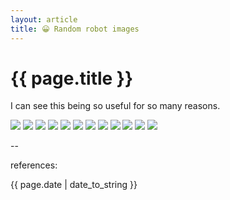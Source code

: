 ```yaml
---
layout: article
title: 😀 Random robot images
---
```

# {{ page.title }}

I can see this being so useful for so many reasons.

![](https://robohash.org/a.png?size=200x200)
![](https://robohash.org/b.png?size=200x200)
![](https://robohash.org/c.png?size=200x200)
![](https://robohash.org/d.png?size=200x200)
![](https://robohash.org/e.png?size=200x200)
![](https://robohash.org/f.png?size=200x200)
![](https://robohash.org/g.png?size=200x200)
![](https://robohash.org/h.png?size=200x200)
![](https://robohash.org/i.png?size=200x200)
![](https://robohash.org/j.png?size=200x200)
![](https://robohash.org/k.png?size=200x200)
![](https://robohash.org/l.png?size=200x200)

--

references:

{{ page.date | date_to_string }}
